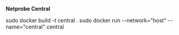 **Netprobe Central**


sudo docker build -t central .
sudo docker run --network="host" --name="central" central